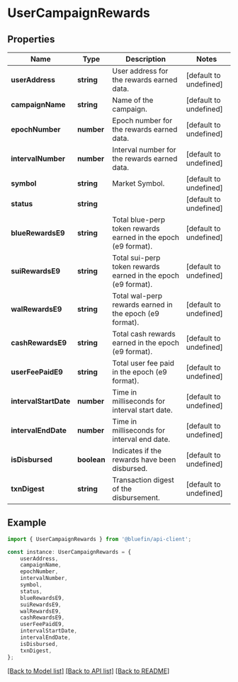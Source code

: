 # UserCampaignRewards


## Properties

Name | Type | Description | Notes
------------ | ------------- | ------------- | -------------
**userAddress** | **string** | User address for the rewards earned data. | [default to undefined]
**campaignName** | **string** | Name of the campaign. | [default to undefined]
**epochNumber** | **number** | Epoch number for the rewards earned data. | [default to undefined]
**intervalNumber** | **number** | Interval number for the rewards earned data. | [default to undefined]
**symbol** | **string** | Market Symbol. | [default to undefined]
**status** | **string** |  | [default to undefined]
**blueRewardsE9** | **string** | Total blue-perp token rewards earned in the epoch (e9 format). | [default to undefined]
**suiRewardsE9** | **string** | Total sui-perp token rewards earned in the epoch (e9 format). | [default to undefined]
**walRewardsE9** | **string** | Total wal-perp rewards earned in the epoch (e9 format). | [default to undefined]
**cashRewardsE9** | **string** | Total cash rewards earned in the epoch (e9 format). | [default to undefined]
**userFeePaidE9** | **string** | Total user fee paid in the epoch (e9 format). | [default to undefined]
**intervalStartDate** | **number** | Time in milliseconds for interval start date. | [default to undefined]
**intervalEndDate** | **number** | Time in milliseconds for interval end date. | [default to undefined]
**isDisbursed** | **boolean** | Indicates if the rewards have been disbursed. | [default to undefined]
**txnDigest** | **string** | Transaction digest of the disbursement. | [default to undefined]

## Example

```typescript
import { UserCampaignRewards } from '@bluefin/api-client';

const instance: UserCampaignRewards = {
    userAddress,
    campaignName,
    epochNumber,
    intervalNumber,
    symbol,
    status,
    blueRewardsE9,
    suiRewardsE9,
    walRewardsE9,
    cashRewardsE9,
    userFeePaidE9,
    intervalStartDate,
    intervalEndDate,
    isDisbursed,
    txnDigest,
};
```

[[Back to Model list]](../README.md#documentation-for-models) [[Back to API list]](../README.md#documentation-for-api-endpoints) [[Back to README]](../README.md)

